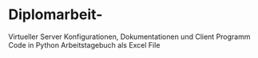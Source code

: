# Diplomarbeit-
Virtueller Server Konfigurationen, Dokumentationen und Client Programm Code in Python
Arbeitstagebuch als Excel File
